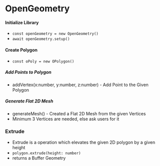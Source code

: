 # OpenGeometry

#### Initialize Library

- `const openGeometry = new OpenGeometry()`
- `await openGeometry.setup()`

#### Create Polygon
- `const oPoly = new OPolygon()`

##### Add Points to Polygon
- addVertex(x:number, y:number, z:number) - Add Point to the Given Polygon

##### Generate Flat 2D Mesh
- generateMesh() - Created a Flat 2D Mesh from the given Vertices
- Minimum 3 Vertices are needed, else ask users for it

### Extrude
- Extrude is a operation which elevates the given 2D polygon by a given height
- `polygon.extrude(height: number)`
- returns a Buffer Geometry
